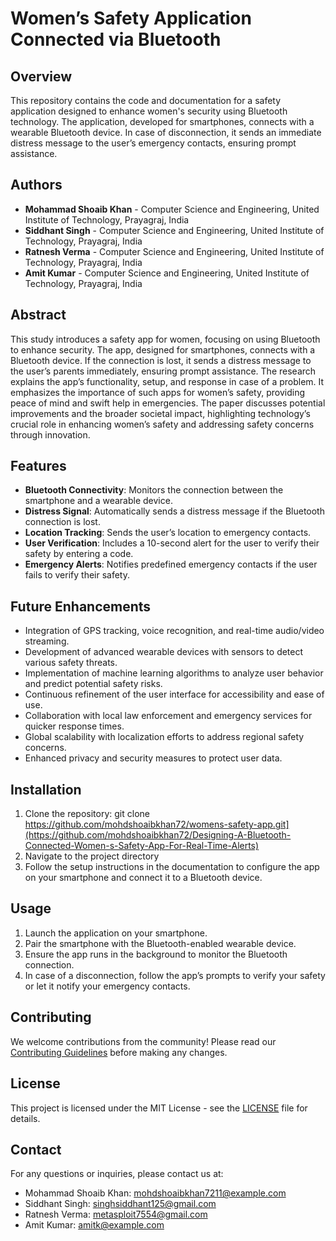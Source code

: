 # Women’s Safety Application Connected via Bluetooth

## Overview

This repository contains the code and documentation for a safety application designed to enhance women's security using Bluetooth technology. The application, developed for smartphones, connects with a wearable Bluetooth device. In case of disconnection, it sends an immediate distress message to the user’s emergency contacts, ensuring prompt assistance.

## Authors

- **Mohammad Shoaib Khan** - Computer Science and Engineering, United Institute of Technology, Prayagraj, India
- **Siddhant Singh** - Computer Science and Engineering, United Institute of Technology, Prayagraj, India
- **Ratnesh Verma** - Computer Science and Engineering, United Institute of Technology, Prayagraj, India
- **Amit Kumar** - Computer Science and Engineering, United Institute of Technology, Prayagraj, India

## Abstract

This study introduces a safety app for women, focusing on using Bluetooth to enhance security. The app, designed for smartphones, connects with a Bluetooth device. If the connection is lost, it sends a distress message to the user’s parents immediately, ensuring prompt assistance. The research explains the app’s functionality, setup, and response in case of a problem. It emphasizes the importance of such apps for women’s safety, providing peace of mind and swift help in emergencies. The paper discusses potential improvements and the broader societal impact, highlighting technology’s crucial role in enhancing women’s safety and addressing safety concerns through innovation.

## Features

- **Bluetooth Connectivity**: Monitors the connection between the smartphone and a wearable device.
- **Distress Signal**: Automatically sends a distress message if the Bluetooth connection is lost.
- **Location Tracking**: Sends the user’s location to emergency contacts.
- **User Verification**: Includes a 10-second alert for the user to verify their safety by entering a code.
- **Emergency Alerts**: Notifies predefined emergency contacts if the user fails to verify their safety.

## Future Enhancements

- Integration of GPS tracking, voice recognition, and real-time audio/video streaming.
- Development of advanced wearable devices with sensors to detect various safety threats.
- Implementation of machine learning algorithms to analyze user behavior and predict potential safety risks.
- Continuous refinement of the user interface for accessibility and ease of use.
- Collaboration with local law enforcement and emergency services for quicker response times.
- Global scalability with localization efforts to address regional safety concerns.
- Enhanced privacy and security measures to protect user data.

## Installation

1. Clone the repository: git clone https://github.com/mohdshoaibkhan72/womens-safety-app.git](https://github.com/mohdshoaibkhan72/Designing-A-Bluetooth-Connected-Women-s-Safety-App-For-Real-Time-Alerts)
2. Navigate to the project directory
3. Follow the setup instructions in the documentation to configure the app on your smartphone and connect it to a Bluetooth device.

## Usage

1. Launch the application on your smartphone.
2. Pair the smartphone with the Bluetooth-enabled wearable device.
3. Ensure the app runs in the background to monitor the Bluetooth connection.
4. In case of a disconnection, follow the app’s prompts to verify your safety or let it notify your emergency contacts.

## Contributing

We welcome contributions from the community! Please read our [Contributing Guidelines](CONTRIBUTING.md) before making any changes.

## License

This project is licensed under the MIT License - see the [LICENSE](LICENSE) file for details.

## Contact

For any questions or inquiries, please contact us at:  

- Mohammad Shoaib Khan: mohdshoaibkhan7211@example.com
- Siddhant Singh: singhsiddhant125@gmail.com
- Ratnesh Verma: metasploit7554@gmail.com
- Amit Kumar: amitk@example.com
